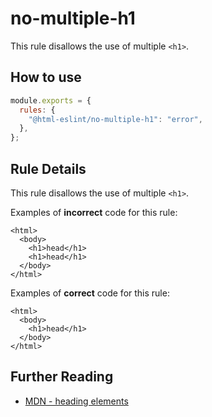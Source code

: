 # no-multiple-h1

This rule disallows the use of multiple `<h1>`.

## How to use

```js,.eslintrc.js
module.exports = {
  rules: {
    "@html-eslint/no-multiple-h1": "error",
  },
};
```

## Rule Details

This rule disallows the use of multiple `<h1>`.

Examples of **incorrect** code for this rule:

```html,incorrect
<html>
  <body>
    <h1>head</h1>
    <h1>head</h1>
  </body>
</html>
```

Examples of **correct** code for this rule:

```html,correct
<html>
  <body>
    <h1>head</h1>
  </body>
</html>
```

## Further Reading

- [MDN - heading elements](https://developer.mozilla.org/en-US/docs/Web/HTML/Element/Heading_Elements)
